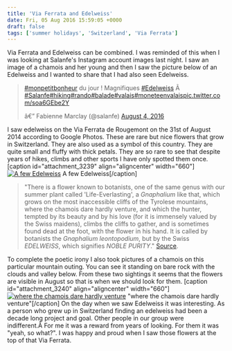 ```yaml
---
title: 'Via Ferrata and Edelweiss'
date: Fri, 05 Aug 2016 15:59:05 +0000
draft: false
tags: ['summer holidays', 'Switzerland', 'Via Ferrata']
---
```


Via Ferrata and Edelweiss can be combined. I was reminded of this when I was looking at Salanfe's Instagram account images last night. I saw an image of a chamois and her young and then I saw the picture below of an Edelweiss and I wanted to share that I had also seen Edelweiss.

> [#monpetitbonheur](https://twitter.com/hashtag/monpetitbonheur?src=hash) du jour ! Magnifiques [#Edelweiss](https://twitter.com/hashtag/Edelweiss?src=hash) Ã  [#Salanfe](https://twitter.com/hashtag/Salanfe?src=hash)[#hiking](https://twitter.com/hashtag/hiking?src=hash)[#rando](https://twitter.com/hashtag/rando?src=hash)[#balade](https://twitter.com/hashtag/balade?src=hash)[#valais](https://twitter.com/hashtag/valais?src=hash)[#moneteenvalais](https://twitter.com/hashtag/moneteenvalais?src=hash)[pic.twitter.com/soa6GEbe2Y](https://t.co/soa6GEbe2Y)
> 
> â€” Fabienne Marclay (@salanfe) [August 4, 2016](https://twitter.com/salanfe/status/761264803532922880)

I saw edelweiss on the Via Ferrata de Rougemont on the 31st of August 2014 according to Google Photos. These are rare but nice flowers that grow in Switzerland. They are also used as a symbol of this country. They are quite small and fluffy with thick petals. They are so rare to see that despite years of hikes, climbs and other sports I have only spotted them once. \[caption id="attachment\_3239" align="aligncenter" width="660"\][![A few Edelweiss](http://www.main-vision.com/richard/blog/wp-content/uploads/2016/08/P1070280-1024x576.jpg)](http://www.main-vision.com/richard/blog/wp-content/uploads/2016/08/P1070280.jpg) A few Edelweiss\[/caption\]

> "There is a flower known to botanists, one of the same genus with our summer plant called 'Life-Everlasting', a _Gnaphalium_ like that, which grows on the most inaccessible cliffs of the Tyrolese mountains, where the chamois dare hardly venture, and which the hunter, tempted by its beauty and by his love (for it is immensely valued by the Swiss maidens), climbs the cliffs to gather, and is sometimes found dead at the foot, with the flower in his hand. It is called by botanists the _Gnaphalium leontopodium_, but by the Swiss _EDELWEISS_, which signifies _NOBLE PURITY_." [Source](https://en.wikipedia.org/wiki/Leontopodium_alpinum).

To complete the poetic irony I also took pictures of a chamois on this particular mountain outing. You can see it standing on bare rock with the clouds and valley below. From these two sightings it seems that the flowers are visible in August so that is when we should look for them. \[caption id="attachment\_3240" align="aligncenter" width="660"\][![where the chamois dare hardly venture](http://www.main-vision.com/richard/blog/wp-content/uploads/2016/08/P1070281-1024x576.jpg)](http://www.main-vision.com/richard/blog/wp-content/uploads/2016/08/P1070281.jpg) "where the chamois dare hardly venture"\[/caption\] On the day when we saw Edelweiss it was interesting. As a person who grew up in Switzerland finding an edelweiss had been a decade long project and goal. Other people in our group were indifferent.Â For me it was a reward from years of looking. For them it was "yeah, so what?". I was happy and proud when I saw those flowers at the top of that Via Ferrata.